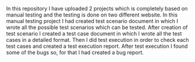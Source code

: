 In this repository I have uploaded 2 projects which is completely based on manual testing and the testing is done on two different website. In this manual testing project I had created test scenario document in which I wrote all the possible test scenarios which can be tested. After creation of test scenario I created a test case document in which I wrote all the test cases in a detailed format. Then I did test execution in order to check each test cases and created a test execution report. After test execution I found some of the bugs so, for that I had created a bug report.
